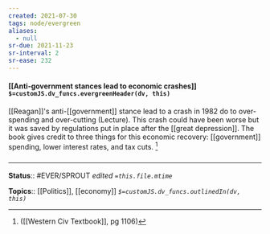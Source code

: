```yaml
---
created: 2021-07-30
tags: node/evergreen
aliases:
  - null
sr-due: 2021-11-23
sr-interval: 2
sr-ease: 232
---
```


#### [[Anti-government stances lead to economic crashes]] `$=customJS.dv_funcs.evergreenHeader(dv, this)`

[[Reagan]]'s anti-[[government]] stance lead to a crash in 1982 do to over-spending and over-cutting (Lecture). This crash could have been worse but it was saved by regulations put in place after the [[great depression]]. The book gives credit to three things for this economic recovery: [[government]] spending, lower interest rates, and tax cuts. [^1]

[^1]: ([[Western Civ Textbook]], pg 1106)

### <hr class="footnote"/>

**Status**:: #EVER/SPROUT 
*edited `=this.file.mtime`*

**Topics**:: [[Politics]], [[economy]]
*`$=customJS.dv_funcs.outlinedIn(dv, this)`*


